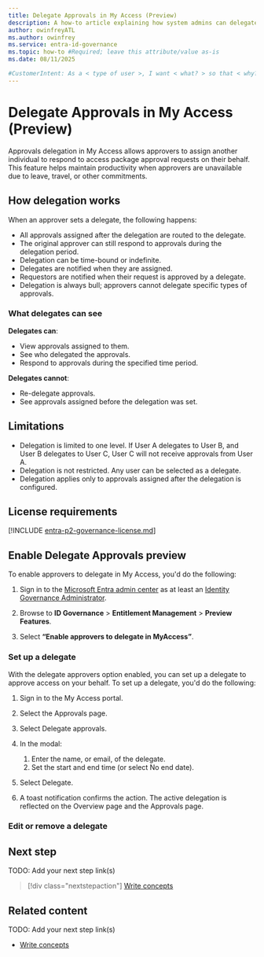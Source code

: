 ```yaml
---
title: Delegate Approvals in My Access (Preview)
description: A how-to article explaining how system admins can delegate approvals using My Access
author: owinfreyATL
ms.author: owinfrey
ms.service: entra-id-governance
ms.topic: how-to #Required; leave this attribute/value as-is
ms.date: 08/11/2025

#CustomerIntent: As a < type of user >, I want < what? > so that < why? >.
---
```


# Delegate Approvals in My Access (Preview)

Approvals delegation in My Access allows approvers to assign another individual to respond to access package approval requests on their behalf. This feature helps maintain productivity when approvers are unavailable due to leave, travel, or other commitments.

## How delegation works

When an approver sets a delegate, the following happens:

- All approvals assigned after the delegation are routed to the delegate.
- The original approver can still respond to approvals during the delegation period.
- Delegation can be time-bound or indefinite.
- Delegates are notified when they are assigned.
- Requestors are notified when their request is approved by a delegate.
- Delegation is always bull; approvers cannot delegate specific types of approvals.


### What delegates can see

**Delegates can**:
- View approvals assigned to them.
- See who delegated the approvals.
- Respond to approvals during the specified time period.

**Delegates cannot**:
- Re-delegate approvals.
- See approvals assigned before the delegation was set.


## Limitations


- Delegation is limited to one level. If User A delegates to User B, and User B delegates to User C, User C will not receive approvals from User A.
- Delegation is not restricted. Any user can be selected as a delegate.
- Delegation applies only to approvals assigned after the delegation is configured.


## License requirements

[!INCLUDE [entra-p2-governance-license.md](../includes/entra-p2-governance-license.md)]


## Enable Delegate Approvals preview

To enable approvers to delegate in My Access, you'd do the following:

1. Sign in to the [Microsoft Entra admin center](https://entra.microsoft.com) as at least an [Identity Governance Administrator](../identity/role-based-access-control/permissions-reference.md#identity-governance-administrator).

1. Browse to **ID Governance** > **Entitlement Management** > **Preview Features**.

1. Select **“Enable approvers to delegate in MyAccess”**.

### Set up a delegate

With the delegate approvers option enabled, you can set up a delegate to approve access on your behalf. To set up a delegate, you'd do the following:

1.	Sign in to the My Access portal.

1.	Select the Approvals page.

1.	Select Delegate approvals.

1.	In the modal:
    1.	Enter the name, or email, of the delegate.
    1.	Set the start and end time (or select No end date).

1.	Select Delegate.

1.	A toast notification confirms the action. The active delegation is reflected on the Overview page and the Approvals page.


### Edit or remove a delegate



## Next step

TODO: Add your next step link(s)

> [!div class="nextstepaction"]
> [Write concepts](article-concept.md)

<!-- OR -->

## Related content

TODO: Add your next step link(s)

- [Write concepts](article-concept.md)

<!--
Remove all the comments in this template before you sign-off or merge to the main branch.
-->

